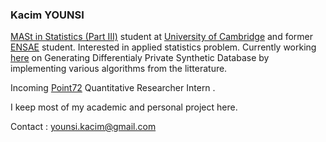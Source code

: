 ### Kacim YOUNSI

[MASt in Statistics (Part III)](https://www.maths.cam.ac.uk/postgrad/part-iii/prospective.html) student at [University of Cambridge](https://www.cam.ac.uk/) and former [ENSAE](ensae.fr/en) student. Interested in applied statistics problem. Currently working [here](https://github.com/Kacimyou/Synthetic_Differentially_Private_Generator) on Generating Differentialy Private Synthetic Database by implementing various algorithms from the litterature.

Incoming [Point72](https://point72.com/) Quantitative Researcher Intern .

I keep most of my academic and personal project here.

Contact : younsi.kacim@gmail.com

